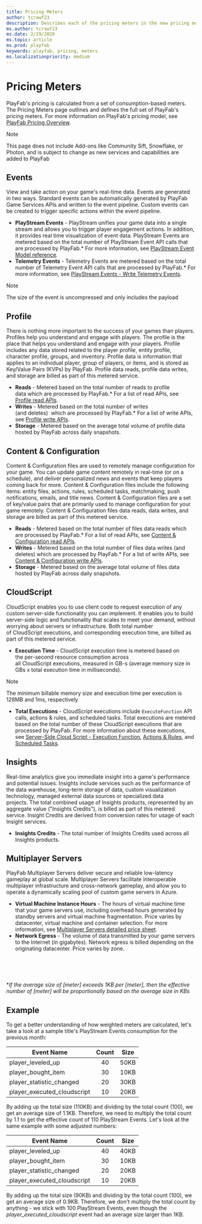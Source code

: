 ```yaml
---
title: Pricing Meters
author: tcrawf23
description: Describes each of the pricing meters in the new pricing model.
ms.author: tcrawf23
ms.date: 2/29/2020
ms.topic: article
ms.prod: playfab
keywords: playfab, pricing, meters
ms.localizationpriority: medium
---
```


# Pricing Meters
PlayFab's pricing is calculated from a set of consumption-based meters. The Pricing Meters page outlines and defines the full set of PlayFab's pricing meters. For more information on PlayFab's pricing model, see [PlayFab Pricing Overview](../../pricing/pricing-overview.md).

> [!NOTE]
> This page does not include Add-ons like Community Sift, Snowflake, or Photon, and is subject to change as new services and capabilities are added to PlayFab


## Events
View and take action on your game's real-time data. Events are generated in two ways. Standard events can be automatically generated by PlayFab Game Services APIs and written to the event pipeline. Custom events can be created to trigger specific actions within the event pipeline.
* **PlayStream Events** - PlayStream unifies your game data into a single stream and allows you to trigger player engagement actions. In addition, it provides real time visualization of event data. PlayStream Events are metered based on the total number of PlayStream Event API calls that are processed by PlayFab.* For more information, see [PlayStream Event Model reference](../../../api-references/events/index.md).
* **Telemetry Events** - Telemetry Events are metered based on the total number of Telemetry Event API calls that are processed by PlayFab.* For more information, see [PlayStream Events - Write Telemetry Events](xref:titleid.playfabapi.com.events.playstreamevents.writetelemetryevents).

> [!NOTE] 
> The size of the event is uncompressed and only includes the payload


## Profile
There is nothing more important to the success of your games than players. Profiles help you understand and engage with players. The profile is the place that helps you understand and engage with your players. Profile includes any data stored related to the player profile, entity profile, character profile, groups, and inventory. Profile data is information that applies to an individual player, group of players, or items, and is stored as Key/Value Pairs (KVPs) by PlayFab. Profile data reads, profile data writes, and storage are billed as part of this metered service.
* **Reads** - Metered based on the total number of reads to profile data which are processed by PlayFab.* For a list of read APIs, see [Profile read APIs](profile-reads.md).
* **Writes** - Metered based on the total number of writes (and deletes)  which are processed by PlayFab.* For a list of write APIs, see [Profile write APIs](profile-writes.md).
* **Storage** - Metered based on the average total volume of profile data hosted by PlayFab across daily snapshots.


## Content & Configuration
Content & Configuration files are used to remotely manage configuration for your game. You can update game content remotely in real-time (or on a schedule), and deliver personalized news and events that keep players coming back for more. Content & Configuration files include the following items: entity files, actions, rules, scheduled tasks, matchmaking, push notifications, emails, and title news. Content & Configuration files are a set of key/value pairs that are primarily used to manage configuration for your game remotely. Content & Configuration files data reads, data writes, and storage are billed as part of this metered service.
* **Reads** - Metered based on the total number of files data reads which are processed by PlayFab.* For a list of read APIs, see [Content & Configuration read APIs](file-reads.md).
* **Writes** - Metered based on the total number of files data writes (and deletes) which are processed by PlayFab.* For a list of write APIs, see [Content & Configuration write APIs](file-writes.md).
* **Storage** - Metered based on the average total volume of files data hosted by PlayFab across daily snapshots.


## CloudScript
CloudScript enables you to use client code to request execution of any custom server-side functionality you can implement. It enables you to build server-side logic and functionality that scales to meet your demand, without worrying about servers or infrastructure. Both total number of CloudScript executions, and corresponding execution time, are billed as part of this metered service.
* **Execution Time** - CloudScript execution time is metered based on the per-second resource consumption across all CloudScript executions, measured in GB-s (average memory size in GBs x total execution time in milliseconds).
> [!NOTE]
> The minimum billable memory size and execution time per execution is 128MB and 1ms, respectively
* **Total Executions** - CloudScript executions include `ExecuteFunction` API calls, actions & rules, and scheduled tasks. Total executions are metered based on the total number of these CloudScript executions that are processed by PlayFab. For more information about these executions, see [Server-Side Cloud Script - Execution Function](xref:titleid.playfabapi.com.cloudscript.server-sidecloudscript.executefunction), [Actions & Rules](../../automation/actions-rules/index.md), and [Scheduled Tasks](../../automation/scheduled-tasks/index.md).


## Insights
Real-time analytics give you immediate insight into a game's performance and potential issues. Insights include services such as the performance of the data warehouse, long-term storage of data, custom visualization technology, managed external data sources or specialized data projects. The total combined usage of Insights products, represented by an aggregate value ("Insights Credits"), is billed as part of this metered service. Insight Credits are derived from conversion rates for usage of each Insight services.
* **Insights Credits** - The total number of Insights Credits used across all Insights products.


## Multiplayer Servers
PlayFab Multiplayer Servers deliver secure and reliable low-latency gameplay at global scale. Multiplayer Servers facilitate interoperable multiplayer infrastructure and cross-network gameplay, and allow you to operate a dynamically scaling pool of custom game servers in Azure.
* **Virtual Machine Instance Hours** - The hours of virtual machine time that your game servers use, including overhead hours generated by standby servers and virtual machine fragmentation. Price varies by datacenter, virtual machine and container selection. For more information, see [Multiplayer Servers detailed price sheet](../../multiplayer/servers/multiplayer-servers-detailed-price-sheet.md).
* **Network Egress** - The volume of data transmitted by your game servers to the Internet (in gigabytes). Network egress is billed depending on the originating datacenter. Price varies by zone.
<br>
<br>
<br>

**If the average size of [meter] exceeds 1KB per [meter], then the effective number of [meter] will be proportionally based on the average size in KBs*


## Example
To get a better understanding of how weighted meters are calculated, let's take a look at a sample title's PlayStream Events consumption for the previous month:

Event Name | Count | Size
--- | :---: | :---:
player_leveled_up | 40 | 50KB
player_bought_item | 30 | 10KB
player_statistic_changed | 20 | 30KB
player_executed_cloudscript | 10 | 20KB

By adding up the total size (110KB) and dividing by the total count (100), we get an average size of 1.1KB. Therefore, we need to multiply the total count by 1.1 to get the effective count of 110 PlayStream Events. Let's look at the same example with some adjusted numbers:

Event Name | Count | Size
--- | :---: | :---:
player_leveled_up | 40 | 40KB
player_bought_item | 30 | 10KB
player_statistic_changed | 20 | 20KB
player_executed_cloudscript | 10 | 20KB

By adding up the total size (90KB) and dividing by the total count (100), we get an average size of 0.9KB. Therefore, we don't multiply the total count by anything - we stick with 100 PlayStream Events, even though the *player_executed_cloudscript* event had an average size larger than 1KB.
